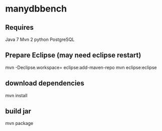 manydbbench
===========


Requires
----------
Java 7
Mvn 2
python
PostgreSQL 

Prepare Eclipse (may need eclipse restart)
----------------
mvn -Declipse.workspace=<path to workspace> eclipse:add-maven-repo
mvn eclipse:eclipse 

download dependencies
----------
mvn install

build jar
----------
mvn package

